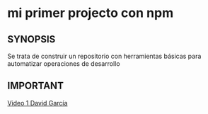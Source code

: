 mi primer projecto con npm 
==============================

## SYNOPSIS

Se trata de construir un repositorio con herramientas básicas para automatizar operaciones de desarrollo

## IMPORTANT
<a href="https://www.youtube.com/watch?v=N6cwJrI6UEc&t=6s">Video 1 David García</a>